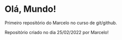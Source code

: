 # Olá, Mundo!
 Primeiro repositório do Marcelo no curso de git/github.

 Repositório criado no dia 25/02/2022 por Marcelo!
